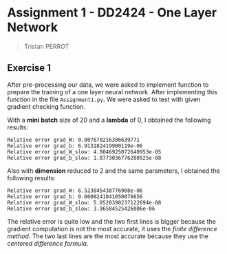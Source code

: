 # Assignment 1 - DD2424 - One Layer Network

> Tristan PERROT

## Exercise 1

After pre-processing our data, we were asked to implement function to prepare the training of a one layer neural network. After implementing this function in the file `Assignment1.py`. We were asked to test with given gradient checking function.

With a **mini batch** size of 20 and a **lambda** of 0, I obtained the following results:

```shell
Relative error grad_W: 0.007670216306639771
Relative error grad_b: 6.913182419900119e-06
Relative error grad_W_slow: 4.8046925072640953e-05
Relative error grad_b_slow: 1.0773036776280925e-08
```

Also with **dimension** reduced to 2 and the same parameters, I obtained the following results:

```shell
Relative error grad_W: 6.523845438776908e-06
Relative error grad_b: 0.0008241041050076656
Relative error grad_W_slow: 5.8520390237122694e-08
Relative error grad_b_slow: 3.96584525426006e-06
```

The relative error is quite low and the two first lines is bigger because the gradient computation is not the most accurate, it uses the *finite difference method*. The two last lines are the most accurate because they use the *centered difference formula*.
